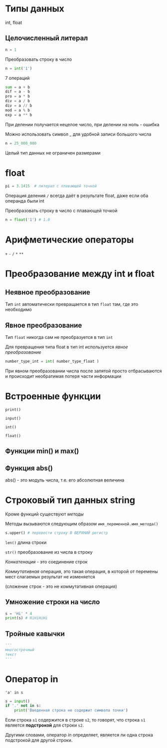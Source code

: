 # Типы данных

int, float

## Целочисленный литерал

```python
n = 1
```

Преобразовать строку в число

```python
n = int('1')
```

7 операций

```python
sum = a + b
dif = a - b
pro = a * b
div = a / b
div = a // b
mod = a % b
exp = a ** b
```

При делении получается нецелое число, при делении на ноль - ошибка

Можно использовать символ _ для удобной записи большого числа

```python
n = 25_000_000
```

Целый тип данных не ограничен размерами

# float

```python
pi = 3.1415  # литерал с плавающей точкой
```

Операция деления `/` всегда даёт в результате float, даже если оба операнда были int

Преобразовать строку в число с плавающей точкой

```python
n = float('1') # 1.0
```

# Арифметические операторы

`+` `-` `/` `*` `**`

# Преобразование между int и float

## Неявное преобразование

Тип `int` автоматически превращается в тип `float` там, где это необходимо

## Явное преобразование

Тип `float` никогда сам не преобразуется в тип `int`

Для превращения типа float в тип int используется *явное преобразование*

```python
number_type_int = int( number_type_float )
```

При явном преобразовании числа после запятой просто отбрасываются и происходит необратимая потеря части информации

# Встроенные функции

`print()`

`input()`

`int()`

`float()`

## Функции min() и max()

## Функция abs()

abs() - это модуль числа, т.е. его абсолютная величина

# Строковый тип данных string

Кроме функций существуют *методы*

Методы вызываются следующим образом `имя_переменной.имя_метода()`

```python
s.upper() # перевести строку В ВЕРХНИЙ регистр
```

`len()` длина строки

`str()` преобразование из числа в строку

*Конкатенация* - это соединение строк

*Коммутативная* операция, это такая операция, в которой от перемены мест слагаемых результат не изменяется

(сложение строк - это не коммутативная операция)

## Умножение строки на число

```python
s = 'Hi' * 4
print(s) # HiHiHiHi
```

## Тройные кавычки
```python
'''
многострочный
текст
'''
```
# Оператор in

`'a' in s`

```python
s = input()
if '.' not in s:
    print('Введенная строка не содержит символа точки')
```

Если строка `s1` содержится в строке `s2`, то говорят, что строка `s1` является **подстрокой** для строки `s2`.

Другими словами, оператор *in* определяет, является ли одна строка подстрокой для другой строки.
